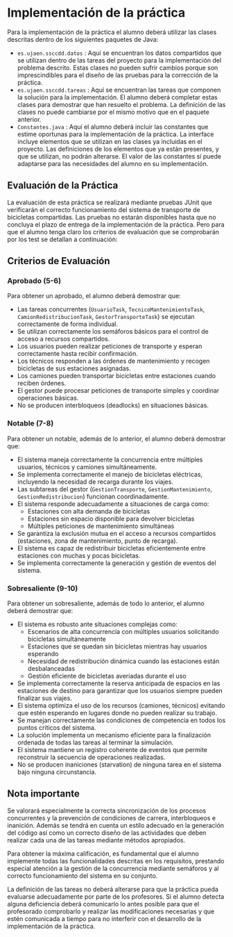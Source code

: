 ﻿# Implementación de la práctica

Para la implementación de la práctica el alumno deberá utilizar las clases descritas dentro de los siguientes paquetes de Java:

- `es.ujaen.ssccdd.datos` : Aquí se encuentran los datos compartidos que se utilizan dentro de las tareas del proyecto para la implementación del problema descrito. Estas clases no pueden sufrir cambios porque son imprescindibles para el diseño de las pruebas para la corrección de la práctica.
- `es.ujaen.ssccdd.tareas` : Aquí se encuentran las tareas que componen la solución para la implementación. El alumno deberá completar estas clases para demostrar que han resuelto el problema. La definición de las clases no puede cambiarse por el mismo motivo que en el paquete anterior.
- `Constantes.java` : Aquí el alumno deberá incluir las constantes que estime oportunas para la implementación de la práctica. La interface incluye elementos que se utilizan en las clases ya incluidas en el proyecto. Las definiciones de los elementos que ya están presentes, y que se utilizan, no podrán alterarse. El valor de las constantes sí puede adaptarse para las necesidades del alumno en su implementación.

## Evaluación de la Práctica

La evaluación de esta práctica se realizará mediante pruebas JUnit que verificarán el correcto funcionamiento del sistema de transporte de bicicletas compartidas. Las pruebas no estarán disponibles hasta que no concluya el plazo de entrega de la implementación de la práctica. Pero para que el alumno tenga claro los criterios de evaluación que se comprobarán por los test se detallan a continuación:

## Criterios de Evaluación

### Aprobado (5-6)

Para obtener un aprobado, el alumno deberá demostrar que:

-   Las tareas concurrentes (`UsuarioTask`, `TecnicoMantenimientoTask`, `CamionRedistribucionTask`, `GestorTransporteTask`) se ejecutan correctamente de forma individual.
-   Se utilizan correctamente los semáforos básicos para el control de acceso a recursos compartidos.
-   Los usuarios pueden realizar peticiones de transporte y esperan correctamente hasta recibir confirmación.
-   Los técnicos responden a las órdenes de mantenimiento y recogen bicicletas de sus estaciones asignadas.
-   Los camiones pueden transportar bicicletas entre estaciones cuando reciben órdenes.
-   El gestor puede procesar peticiones de transporte simples y coordinar operaciones básicas.
-   No se producen interbloqueos (deadlocks) en situaciones básicas.

### Notable (7-8)

Para obtener un notable, además de lo anterior, el alumno deberá demostrar que:

-   El sistema maneja correctamente la concurrencia entre múltiples usuarios, técnicos y camiones simultáneamente.
-   Se implementa correctamente el manejo de bicicletas eléctricas, incluyendo la necesidad de recarga durante los viajes.
-   Las subtareas del gestor (`GestionTransporte`, `GestionMantenimiento`, `GestionRedistribucion`) funcionan coordinadamente.
-   El sistema responde adecuadamente a situaciones de carga como:
    -   Estaciones con alta demanda de bicicletas
    -   Estaciones sin espacio disponible para devolver bicicletas
    -   Múltiples peticiones de mantenimiento simultáneas
-   Se garantiza la exclusión mutua en el acceso a recursos compartidos (estaciones, zona de mantenimiento, punto de recarga).
-   El sistema es capaz de redistribuir bicicletas eficientemente entre estaciones con muchas y pocas bicicletas.
-   Se implementa correctamente la generación y gestión de eventos del sistema.

### Sobresaliente (9-10)

Para obtener un sobresaliente, además de todo lo anterior, el alumno deberá demostrar que:

-   El sistema es robusto ante situaciones complejas como:
    -   Escenarios de alta concurrencia con múltiples usuarios solicitando bicicletas simultáneamente
    -   Estaciones que se quedan sin bicicletas mientras hay usuarios esperando
    -   Necesidad de redistribución dinámica cuando las estaciones están desbalanceadas
    -   Gestión eficiente de bicicletas averiadas durante el uso
-   Se implementa correctamente la reserva anticipada de espacios en las estaciones de destino para garantizar que los usuarios siempre pueden finalizar sus viajes.
-   El sistema optimiza el uso de los recursos (camiones, técnicos) evitando que estén esperando en lugares donde no pueden realizar su trabajo.
-   Se manejan correctamente las condiciones de competencia en todos los puntos críticos del sistema.
-   La solución implementa un mecanismo eficiente para la finalización ordenada de todas las tareas al terminar la simulación.
-   El sistema mantiene un registro coherente de eventos que permite reconstruir la secuencia de operaciones realizadas.
-   No se producen inaniciones (starvation) de ninguna tarea en el sistema bajo ninguna circunstancia.

## Nota importante

Se valorará especialmente la correcta sincronización de los procesos concurrentes y la prevención de condiciones de carrera, interbloqueos e inanición. Además se tendrá en cuenta un estilo adecuado en la generación del código así como un correcto diseño de las actividades que deben realizar cada una de las tareas mediante métodos apropiados.

Para obtener la máxima calificación, es fundamental que el alumno implemente todas las funcionalidades descritas en los requisitos, prestando especial atención a la gestión de la concurrencia mediante semáforos y al correcto funcionamiento del sistema en su conjunto. 

La definición de las tareas no deberá alterarse para que la práctica pueda evaluarse adecuadamente por parte de los profesores. Si el alumno detecta alguna deficiencia deberá comunicarlo lo antes posible para que el profesorado comprobarlo y realizar las modificaciones necesarias y que estén comunicada a tiempo para no interferir con el desarrollo de la implementación de la práctica.
